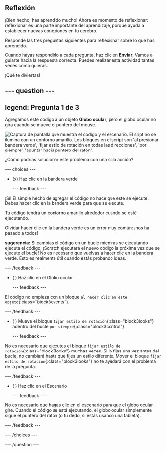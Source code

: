 ## Reflexión

¡Bien hecho, has aprendido mucho! Ahora es momento de reflexionar: reflexionar es una parte importante del aprendizaje, porque ayuda a establecer nuevas conexiones en tu cerebro.

Responde las tres preguntas siguientes para reflexionar sobre lo que has aprendido.

Cuando hayas respondido a cada pregunta, haz clic en **Enviar**. Vamos a guiarte hacia la respuesta correcta. Puedes realizar esta actividad tantas veces como quieras.

¡Qué te diviertas!

--- question ---
---
legend: Pregunta 1 de 3
---

Agregamos este código a un objeto **Globo ocular**, pero el globo ocular no gira cuando se mueve el puntero del mouse.

![Captura de pantalla que muestra el código y el escenario. El sript no se ilumina con un contorno amarillo. Los bloques en el script son 'al presionar bandera verde', 'fijar estilo de rotación en todas las direcciones', 'por siempre', 'apuntar hacia puntero del ratón'.](images/code-not-running.png)

¿Cómo podrías solucionar este problema con una sola acción?

--- choices ---

- (x) Haz clic en la bandera verde

  --- feedback ---

¡Sí! El simple hecho de agregar el código no hace que este se ejecute. Debes hacer clic en la bandera verde para que se ejecute.

Tu código tendrá un contorno amarillo alrededor cuando se esté ejecutando.

Olvidar hacer clic en la bandera verde es un error muy común: ¡nos ha pasado a todos!

**sugerencia:** Si cambias el código en un bucle mientras se ejecutando ejecuta el código, ¡Scratch ejecutará el nuevo código la próxima vez que se ejecute el bucle! No es necesario que vuelvas a hacer clic en la bandera verde. Esto es realmente útil cuando estás probando ideas.

  --- /feedback ---

- ( ) Haz clic en el Globo ocular

  --- feedback ---

El código no empieza con un bloque `al hacer clic en este objeto`{:class="block3events"}.

  --- /feedback ---

- ( ) Mueve el bloque `fijar estilo de rotación`{:class="block3looks"} adentro del bucle `por siempre`{:class="block3control"}

  --- feedback ---

No es necesario que ejecutes el bloque `fijar estilo de rotación`{:class="block3looks"} muchas veces. Si lo fijas una vez antes del bucle, no cambiará hasta que fijes un estilo diferente. Mover el bloque `fijar estilo de rotación`{:class="block3looks"} no te ayudará con el problema de la pregunta.

  --- /feedback ---

- ( ) Haz clic en el Escenario

  --- feedback ---

No es necesario que hagas clic en el escenario para que el globo ocular gire. Cuando el código se está ejecutando, el globo ocular simplemente sigue el puntero del ratón (o tu dedo, si estás usando una tableta).

  --- /feedback ---

--- /choices ---

--- /question ---
